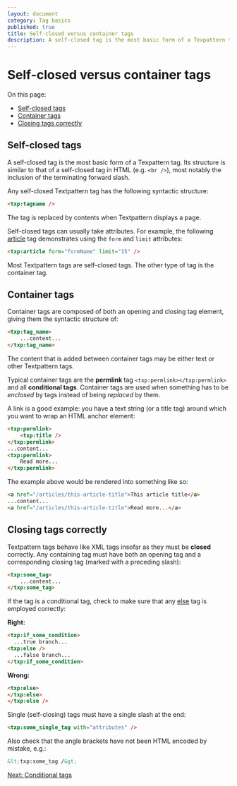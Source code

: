 ```yaml
---
layout: document
category: Tag basics
published: true
title: Self-closed versus container tags
description: A self-closed tag is the most basic form of a Texpattern tag.
---
```


# Self-closed versus container tags

On this page:

* [Self-closed tags](#self-closed-tags)
* [Container tags](#container-tags)
* [Closing tags correctly](#closing-tags-correctly)

## Self-closed tags

A self-closed tag is the most basic form of a Texpattern tag. Its structure is similar to that of a self-closed tag in HTML (e.g. `<br />`), most notably the inclusion of the terminating forward slash.

Any self-closed Textpattern tag has the following syntactic structure:

~~~ html
<txp:tagname />
~~~

The tag is replaced by contents when Textpattern displays a page.

Self-closed tags can usually take attributes. For example, the following [article](https://docs.textpattern.io/tags/article) tag demonstrates using the `form` and `limit` attributes:

~~~ html
<txp:article form="formName" limit="15" />
~~~

Most Textpattern tags are self-closed tags. The other type of tag is the container tag.

## Container tags

Container tags are composed of both an opening and closing tag element, giving them the syntactic structure of:

~~~ html
<txp:tag_name>
    ...content...
</txp:tag_name>
~~~

The content that is added between container tags may be either text or other Textpattern tags.

Typical container tags are the **permlink** tag `<txp:permlink></txp:permlink>` and all **conditional tags**. Container tags are used when something has to be *enclosed* by tags instead of being *replaced* by them.

A link is a good example: you have a text string (or a title tag) around which you want to wrap an HTML anchor element:

~~~ html
<txp:permlink>
    <txp:title />
</txp:permlink>
...content...
<txp:permlink>
    Read more...
</txp:permlink>
~~~

The example above would be rendered into something like so:

~~~ html
<a href="/articles/this-article-title">This article title</a>
...content...
<a href="/articles/this-article-title">Read more...</a>
~~~

## Closing tags correctly

Textpattern tags behave like XML tags insofar as they must be **closed** correctly. Any containing tag must have both an opening tag and a corresponding closing tag (marked with a preceding slash):

~~~ html
<txp:some_tag>
    ...content...
</txp:some_tag>
~~~

If the tag is a conditional tag, check to make sure that any [else](https://docs.textpattern.io/tags/else) tag is employed correctly:

**Right:**

~~~ html
<txp:if_some_condition>
  ...true branch...
<txp:else />
  ...false branch...
</txp:if_some_condition>
~~~

**Wrong:**

~~~ html
<txp:else>
</txp:else>
</txp:else />
~~~

Single (self-closing) tags must have a single slash at the end:

~~~ html
<txp:some_single_tag with="attributes" />
~~~

Also check that the angle brackets have not been HTML encoded by mistake, e.g.:

~~~ html
&lt;txp:some_tag /&gt;
~~~

[Next: Conditional tags](conditional-tags)
